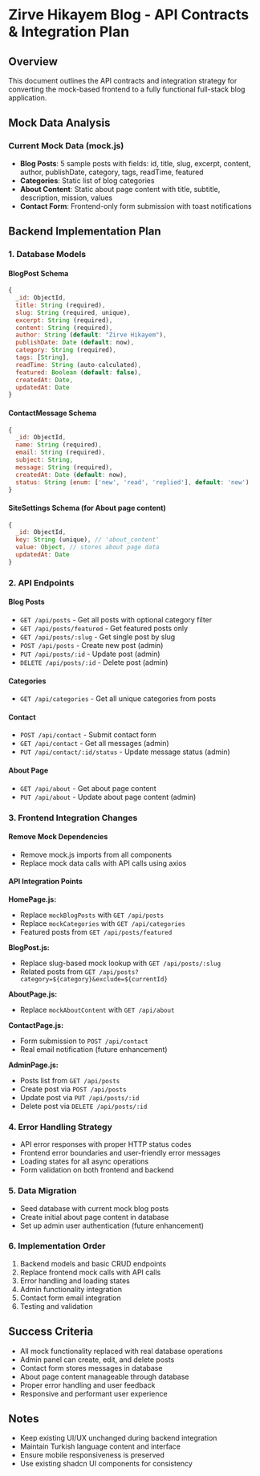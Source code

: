 # Zirve Hikayem Blog - API Contracts & Integration Plan

## Overview
This document outlines the API contracts and integration strategy for converting the mock-based frontend to a fully functional full-stack blog application.

## Mock Data Analysis

### Current Mock Data (mock.js)
- **Blog Posts**: 5 sample posts with fields: id, title, slug, excerpt, content, author, publishDate, category, tags, readTime, featured
- **Categories**: Static list of blog categories
- **About Content**: Static about page content with title, subtitle, description, mission, values
- **Contact Form**: Frontend-only form submission with toast notifications

## Backend Implementation Plan

### 1. Database Models

#### BlogPost Schema
```javascript
{
  _id: ObjectId,
  title: String (required),
  slug: String (required, unique),
  excerpt: String (required),
  content: String (required),
  author: String (default: "Zirve Hikayem"),
  publishDate: Date (default: now),
  category: String (required),
  tags: [String],
  readTime: String (auto-calculated),
  featured: Boolean (default: false),
  createdAt: Date,
  updatedAt: Date
}
```

#### ContactMessage Schema
```javascript
{
  _id: ObjectId,
  name: String (required),
  email: String (required),
  subject: String,
  message: String (required),
  createdAt: Date (default: now),
  status: String (enum: ['new', 'read', 'replied'], default: 'new')
}
```

#### SiteSettings Schema (for About page content)
```javascript
{
  _id: ObjectId,
  key: String (unique), // 'about_content'
  value: Object, // stores about page data
  updatedAt: Date
}
```

### 2. API Endpoints

#### Blog Posts
- `GET /api/posts` - Get all posts with optional category filter
- `GET /api/posts/featured` - Get featured posts only
- `GET /api/posts/:slug` - Get single post by slug
- `POST /api/posts` - Create new post (admin)
- `PUT /api/posts/:id` - Update post (admin)
- `DELETE /api/posts/:id` - Delete post (admin)

#### Categories
- `GET /api/categories` - Get all unique categories from posts

#### Contact
- `POST /api/contact` - Submit contact form
- `GET /api/contact` - Get all messages (admin)
- `PUT /api/contact/:id/status` - Update message status (admin)

#### About Page
- `GET /api/about` - Get about page content
- `PUT /api/about` - Update about page content (admin)

### 3. Frontend Integration Changes

#### Remove Mock Dependencies
- Remove mock.js imports from all components
- Replace mock data calls with API calls using axios

#### API Integration Points

**HomePage.js:**
- Replace `mockBlogPosts` with `GET /api/posts`
- Replace `mockCategories` with `GET /api/categories`
- Featured posts from `GET /api/posts/featured`

**BlogPost.js:**
- Replace slug-based mock lookup with `GET /api/posts/:slug`
- Related posts from `GET /api/posts?category=${category}&exclude=${currentId}`

**AboutPage.js:**
- Replace `mockAboutContent` with `GET /api/about`

**ContactPage.js:**
- Form submission to `POST /api/contact`
- Real email notification (future enhancement)

**AdminPage.js:**
- Posts list from `GET /api/posts`
- Create post via `POST /api/posts`
- Update post via `PUT /api/posts/:id`
- Delete post via `DELETE /api/posts/:id`

### 4. Error Handling Strategy
- API error responses with proper HTTP status codes
- Frontend error boundaries and user-friendly error messages
- Loading states for all async operations
- Form validation on both frontend and backend

### 5. Data Migration
- Seed database with current mock blog posts
- Create initial about page content in database
- Set up admin user authentication (future enhancement)

### 6. Implementation Order
1. Backend models and basic CRUD endpoints
2. Replace frontend mock calls with API calls
3. Error handling and loading states
4. Admin functionality integration
5. Contact form email integration
6. Testing and validation

## Success Criteria
- All mock functionality replaced with real database operations
- Admin panel can create, edit, and delete posts
- Contact form stores messages in database
- About page content manageable through database
- Proper error handling and user feedback
- Responsive and performant user experience

## Notes
- Keep existing UI/UX unchanged during backend integration
- Maintain Turkish language content and interface
- Ensure mobile responsiveness is preserved
- Use existing shadcn UI components for consistency